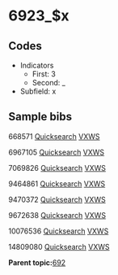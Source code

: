 # 6923\_$x

## Codes

-   Indicators
    -   First: 3
    -   Second: \_
-   Subfield: x

## Sample bibs

668571 [Quicksearch](https://search.library.yale.edu/catalog/668571) [VXWS](http://prodorbis.library.yale.edu:7014/vxws/GetHoldingsService?bibId=668571)

6967105 [Quicksearch](https://search.library.yale.edu/catalog/6967105) [VXWS](http://prodorbis.library.yale.edu:7014/vxws/GetHoldingsService?bibId=6967105)

7069826 [Quicksearch](https://search.library.yale.edu/catalog/7069826) [VXWS](http://prodorbis.library.yale.edu:7014/vxws/GetHoldingsService?bibId=7069826)

9464861 [Quicksearch](https://search.library.yale.edu/catalog/9464861) [VXWS](http://prodorbis.library.yale.edu:7014/vxws/GetHoldingsService?bibId=9464861)

9470372 [Quicksearch](https://search.library.yale.edu/catalog/9470372) [VXWS](http://prodorbis.library.yale.edu:7014/vxws/GetHoldingsService?bibId=9470372)

9672638 [Quicksearch](https://search.library.yale.edu/catalog/9672638) [VXWS](http://prodorbis.library.yale.edu:7014/vxws/GetHoldingsService?bibId=9672638)

10076536 [Quicksearch](https://search.library.yale.edu/catalog/10076536) [VXWS](http://prodorbis.library.yale.edu:7014/vxws/GetHoldingsService?bibId=10076536)

14809080 [Quicksearch](https://search.library.yale.edu/catalog/14809080) [VXWS](http://prodorbis.library.yale.edu:7014/vxws/GetHoldingsService?bibId=14809080)

**Parent topic:**[692](../../tags/692/692.md)


